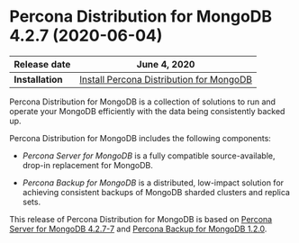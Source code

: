# Percona  Distribution for MongoDB 4.2.7 (2020-06-04)

| **Release date** | June 4, 2020  |
| ---------------- | ------------------ |
| **Installation** | [Install Percona Distribution for MongoDB](installation.md)|
    

Percona Distribution for MongoDB is a collection of solutions to run and operate your
MongoDB efficiently with the data being consistently backed up.

Percona Distribution for MongoDB includes the following components:

* *Percona Server for MongoDB* is a fully compatible source-available, drop-in replacement
for MongoDB.

* *Percona Backup for MongoDB* is a distributed, low-impact solution for achieving
consistent backups of MongoDB sharded clusters and replica sets.

This release of Percona Distribution for MongoDB is based on [Percona Server for MongoDB 4.2.7-7](https://docs.percona.com/percona-server-for-mongodb/4.2/release_notes/4.2.7-7.html) and [Percona Backup for MongoDB 1.2.0](https://docs.percona.com/percona-backup-mongodb/release-notes/1.2.0.html).

